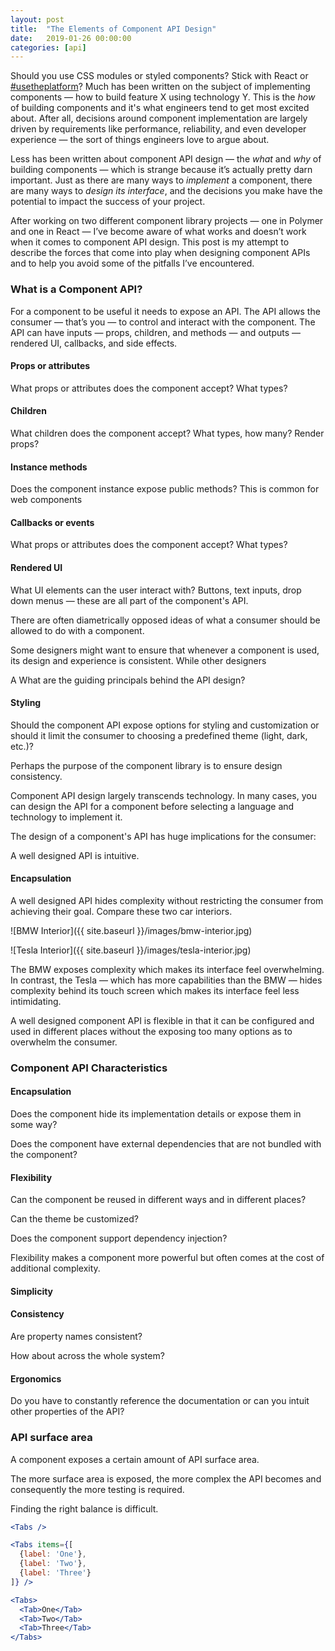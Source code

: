 ```yaml
---
layout: post
title:  "The Elements of Component API Design"
date:   2019-01-26 00:00:00
categories: [api]
---
```


Should you use CSS modules or styled components? Stick with React or [#usetheplatform](https://twitter.com/polymer)? Much has been written on the subject of implementing components — how to build feature X using technology Y. This is the _how_ of building components and it's what engineers tend to get most excited about. After all, decisions around component implementation are largely driven by requirements like performance, reliability, and even developer experience — the sort of things engineers love to argue about.

Less has been written about component API design — the _what_ and _why_ of building components — which is strange because it’s actually pretty darn important. Just as there are many ways to _implement_ a component, there are many ways to _design its interface_, and the decisions you make have the potential to impact the success of your project.

After working on two different component library projects — one in Polymer and one in React — I’ve become aware of what works and doesn’t work when it comes to component API design. This post is my attempt to describe the forces that come into play when designing component APIs and to help you avoid some of the pitfalls I’ve encountered.



### What is a Component API?

For a component to be useful it needs to expose an API. The API allows the consumer — that’s you — to control and interact with the component. The API can have inputs — props, children, and methods — and outputs — rendered UI, callbacks, and side effects.


#### Props or attributes
What props or attributes does the component accept? What types?

#### Children
What children does the component accept? What types, how many? Render props?

#### Instance methods
Does the component instance expose public methods? This is common for web components

#### Callbacks or events
What props or attributes does the component accept? What types?

#### Rendered UI
What UI elements can the user interact with? Buttons, text inputs, drop down menus — these are all part of the component's API.



There are often diametrically opposed ideas of what a consumer should be allowed to do with a component.




Some designers might want to ensure that whenever a component is used, its design and experience is consistent. While other designers


A
What are the guiding principals behind the API design?


#### Styling
Should the component API expose options for styling and customization or should it limit the consumer to choosing a predefined theme (light, dark, etc.)?

Perhaps the purpose of the component library is to ensure design consistency.


Component API design largely transcends technology. In many cases, you can design the API for a component before selecting a language and technology to implement it.




The design of a component's API has huge implications for the consumer:

A well designed API is intuitive.

#### Encapsulation
A well designed API hides complexity without restricting the consumer from achieving their goal. Compare these two car interiors.

![BMW Interior]({{ site.baseurl }}/images/bmw-interior.jpg)

![Tesla Interior]({{ site.baseurl }}/images/tesla-interior.jpg)

The BMW exposes complexity which makes its interface feel overwhelming. In contrast, the Tesla — which has more capabilities than the BMW —  hides complexity behind its touch screen which makes its interface feel less intimidating.

A well designed component API is flexible in that it can be configured and used in different places without the exposing too many options as to overwhelm the consumer.





### Component API Characteristics

#### Encapsulation
Does the component hide its implementation details or expose them in some way?

Does the component have external dependencies that are not bundled with the component?

#### Flexibility
Can the component be reused in different ways and in different places?

Can the theme be customized?

Does the component support dependency injection?

Flexibility makes a component more powerful but often comes at the cost of additional complexity.

#### Simplicity


#### Consistency
Are property names consistent?


How about across the whole system?

#### Ergonomics

Do you have to constantly reference the documentation or can you intuit other properties of the API?



### API surface area

A component exposes a certain amount of API surface area.

The more surface area is exposed, the more complex the API becomes and consequently the more testing is required.

Finding the right balance is difficult.


```jsx
<Tabs />
```

```jsx
<Tabs items={[
  {label: 'One'},
  {label: 'Two'},
  {label: 'Three'}
]} />
```

```jsx
<Tabs>
  <Tab>One</Tab>
  <Tab>Two</Tab>
  <Tab>Three</Tab>
</Tabs>
```




